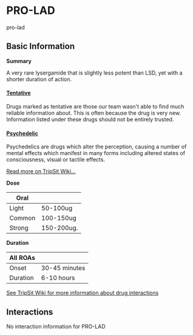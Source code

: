# PRO-LAD

pro-lad

## Basic Information

**Summary**

A very rare lysergamide that is slightly less potent than LSD, yet with a shorter duration of action.

#### [Tentative](/category/tentative)

Drugs marked as tentative are those our team wasn't able to find much reliable information about. This is often because the drug is very new. Information listed under these drugs should not be entirely trusted.

#### [Psychedelic](/category/psychedelic)

Psychedelics are drugs which alter the perception, causing a number of mental effects which manifest in many forms including altered states of consciousness, visual or tactile effects.

[Read more on TripSit Wiki...](#{category.wiki})

**Dose**

| Oral   |            |
| ------ | ---------- |
| Light  | 50-100ug   |
| Common | 100-150ug  |
| Strong | 150-200ug. |

**Duration**

| All ROAs |               |
| -------- | ------------- |
| Onset    | 30-45 minutes |
| Duration | 6-10 hours    |

[See TripSit Wiki for more information about drug interactions](http://combo.tripsit.me/)

## Interactions

No interaction information for PRO-LAD